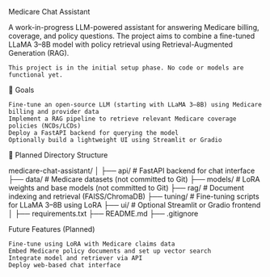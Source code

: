 Medicare Chat Assistant

A work-in-progress LLM-powered assistant for answering Medicare billing, coverage, and policy questions. The project aims to combine a fine-tuned LLaMA 3–8B model with policy retrieval using Retrieval-Augmented Generation (RAG).

    This project is in the initial setup phase. No code or models are functional yet.

🚧 Goals

    Fine-tune an open-source LLM (starting with LLaMA 3–8B) using Medicare billing and provider data
    Implement a RAG pipeline to retrieve relevant Medicare coverage policies (NCDs/LCDs)
    Deploy a FastAPI backend for querying the model
    Optionally build a lightweight UI using Streamlit or Gradio

📁 Planned Directory Structure

medicare-chat-assistant/
│
├── api/ # FastAPI backend for chat interface
├── data/ # Medicare datasets (not committed to Git)
├── models/ # LoRA weights and base models (not committed to Git)
├── rag/ # Document indexing and retrieval (FAISS/ChromaDB)
├── tuning/ # Fine-tuning scripts for LLaMA 3–8B using LoRA
├── ui/ # Optional Streamlit or Gradio frontend
│
├── requirements.txt
├── README.md
├── .gitignore

Future Features (Planned)

    Fine-tune using LoRA with Medicare claims data
    Embed Medicare policy documents and set up vector search
    Integrate model and retriever via API
    Deploy web-based chat interface

